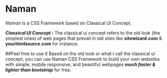 # Naman
*Naman* is a CSS Framework based on Classical UI Concept.

__*Classical UI Concept* :__
The classical ui concept refers to the old look (the simplest ones) of web pages that prevail in old sites like __sitewizard.com__ & __yourhtmlsource.com__ for instance.

##Feel free to use it
Based on the old look or what I call the classical ui concept, you can use Naman CSS Framework to build your own websites with simple, mobile responsive, and beautiful webpages __*much faster & lighter than bootstrap*__ for free.
